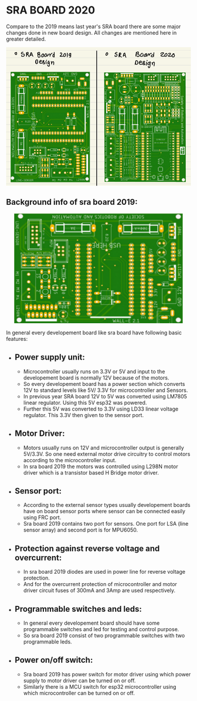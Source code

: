 # SRA BOARD 2020

Compare to the 2019 means last year's SRA board there are some major changes done in new board design. All changes are mentioned here in greater detailed.

![](/Documentation/assets/boards_compare.png)


## Background info of sra board 2019:

<p align="center">
  <img width="460" height="300" src="https://github.com/ombhilare999/SRA-BOARD-2020/blob/master/Documentation/assets/sra_board_2019.png">
</p>

In general every developement board like sra board have following basic features:

- ## Power supply unit:
  - Microcontroller usually runs on 3.3V or 5V and input to the developement board is normally 12V because of the motors.
  - So every developement board has a power section which converts 12V to standard levels like 5V/ 3.3V for microcontroller and Sensors.
  - In previous year SRA board 12V to 5V was converted using LM7805 linear regulator. Using this 5V esp32 was powered.
  - Further this 5V was converted to 3.3V using LD33 linear voltage regulator. This 3.3V then given to the sensor port.

- ## Motor Driver:
    - Motors usually runs on 12V and microcontroller output is generally 5V/3.3V. So one need external motor drive circuitry to control motors according to the microcontroller input.
    - In sra board 2019 the motors was controlled using L298N motor driver which is a transistor based H Bridge motor driver.

- ## Sensor port:
    - According to the external sensor types usually developement boards have on board sensor ports where sensor can be connected easily using FRC port.
    - Sra board 2019 contains two port for sensors. One port for LSA (line sensor array) and second port is for MPU6050.

- ## Protection against reverse voltage and overcurrent:
    - In sra board 2019 diodes are used in power line for reverse voltage protection.
    - And for the overcurrent protection of microcontroller and motor driver circuit fuses of 300mA and 3Amp are used respectively.

- ## Programmable switches and leds:
    - In general every developement board should have some programmable switches and led for testing and control purpose.
    - So sra board 2019 consist of two programmable switches with two programmable leds.

- ## Power on/off switch:
    - Sra board 2019 has power switch for motor driver using which power supply to motor driver can be turned on or off.
    - Similarly there is a MCU switch for esp32 microcontroller using which microcontroller can be turned on or off.



